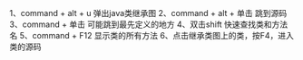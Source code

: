 1、command + alt + u 弹出java类继承图
2、command + alt + 单击 跳到源码
3、command + 单击 可能跳到最先定义的地方
4、双击shift 快速查找类和方法名
5、command + F12 显示类的所有方法
6、点击继承类图上的类，按F4，进入类的源码